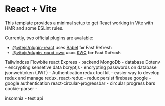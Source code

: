 # React + Vite

This template provides a minimal setup to get React working in Vite with HMR and some ESLint rules.

Currently, two official plugins are available:

- [@vitejs/plugin-react](https://github.com/vitejs/vite-plugin-react/blob/main/packages/plugin-react/README.md) uses [Babel](https://babeljs.io/) for Fast Refresh
- [@vitejs/plugin-react-swc](https://github.com/vitejs/vite-plugin-react-swc) uses [SWC](https://swc.rs/) for Fast Refresh

Tailwindcss
Flowbite react
Express - backend
MongoDb - database
Dotenv - encrypting sensetive data
bcryptjs - encrypting passwords on database
jsonwebtoken (JWT) - Authentication
redux tool kit - easier way to develop redux and manage redux. 
react-redux - 
redux persist
firebase google - google authentication
react-circular-progressbar - circular progress bars
cookie-parser - 


insomnia - test api